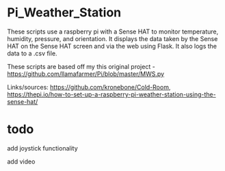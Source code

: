 # Pi_Weather_Station

These scripts use a raspberry pi with a Sense HAT to monitor temperature, humidity, pressure, and orientation. It displays the data taken by the Sense HAT on the Sense HAT screen and via the web using Flask. It also logs the data to a .csv file.

These scripts are based off my this original project - https://github.com/llamafarmer/Pi/blob/master/MWS.py

Links/sources: https://github.com/kronebone/Cold-Room, https://thepi.io/how-to-set-up-a-raspberry-pi-weather-station-using-the-sense-hat/

# todo
add joystick functionality

add video
